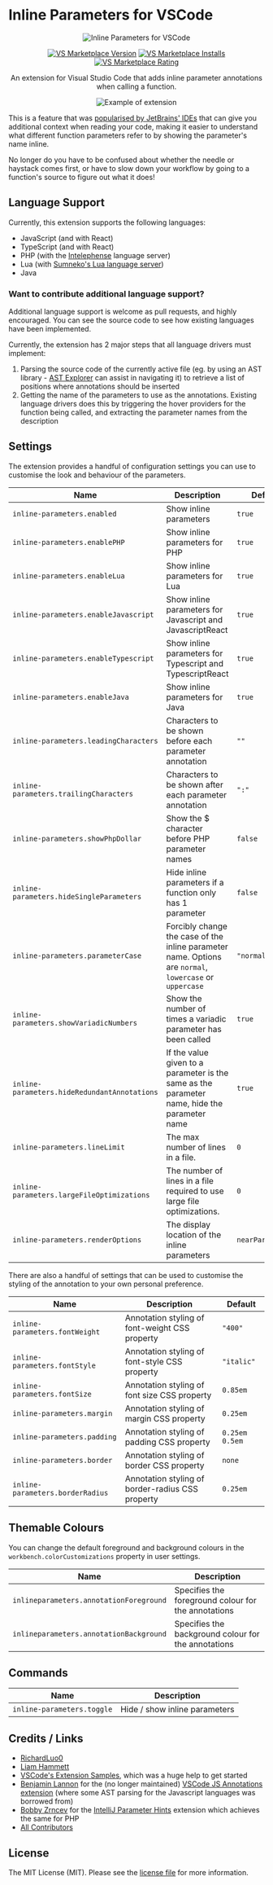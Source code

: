 # Inline Parameters for VSCode

<p align="center">
  <img src="https://raw.githubusercontent.com/imliam/vscode-inline-parameters/master/icon.png" alt="Inline Parameters for VSCode">
</p>

<p align="center">
  <a href="https://marketplace.visualstudio.com/items?itemName=RobertOstermann.inline-parameters-extended"><img src="https://vsmarketplacebadge.apphb.com/version-short/RobertOstermann.inline-parameters-extended.svg" alt="VS Marketplace Version"></a>
  <a href="https://marketplace.visualstudio.com/items?itemName=RobertOstermann.inline-parameters-extended"><img src="https://vsmarketplacebadge.apphb.com/installs-short/RobertOstermann.inline-parameters-extended.svg" alt="VS Marketplace Installs"></a>
  <a href="https://marketplace.visualstudio.com/items?itemName=RobertOstermann.inline-parameters-extended"><img src="https://vsmarketplacebadge.apphb.com/rating-short/RobertOstermann.inline-parameters-extended.svg" alt="VS Marketplace Rating"></a>
</p>
  
<p align="center">
An extension for Visual Studio Code that adds inline parameter annotations when calling a function.
</p>

<p align="center">
  <img src="https://raw.githubusercontent.com/imliam/vscode-inline-parameters/master/example.gif" alt="Example of extension">
</p>

This is a feature that was [popularised by JetBrains' IDEs](https://blog.jetbrains.com/phpstorm/2017/03/new-in-phpstorm-2017-1-parameter-hints/) that can give you additional context when reading your code, making it easier to understand what different function parameters refer to by showing the parameter's name inline.

No longer do you have to be confused about whether the needle or haystack comes first, or have to slow down your workflow by going to a function's source to figure out what it does!

## Language Support

Currently, this extension supports the following languages:

- JavaScript (and with React)
- TypeScript (and with React)
- PHP (with the [Intelephense](https://marketplace.visualstudio.com/items?itemName=bmewburn.vscode-intelephense-client) language server)
- Lua (with [Sumneko's Lua language server](https://marketplace.visualstudio.com/items?itemName=sumneko.lua))
- Java

### Want to contribute additional language support?

Additional language support is welcome as pull requests, and highly encouraged. You can see the source code to see how existing languages have been implemented.

Currently, the extension has 2 major steps that all language drivers must implement:

1. Parsing the source code of the currently active file (eg. by using an AST library - [AST Explorer](https://astexplorer.net/) can assist in navigating it) to retrieve a list of positions where annotations should be inserted
2. Getting the name of the parameters to use as the annotations. Existing language drivers does this by triggering the hover providers for the function being called, and extracting the parameter names from the description

## Settings

The extension provides a handful of configuration settings you can use to customise the look and behaviour of the parameters.

| Name                                         | Description                                                                                             | Default          |
| -------------------------------------------- | ------------------------------------------------------------------------------------------------------- | ---------------- |
| `inline-parameters.enabled`                  | Show inline parameters                                                                                  | `true`           |
| `inline-parameters.enablePHP`                | Show inline parameters for PHP                                                                          | `true`           |
| `inline-parameters.enableLua`                | Show inline parameters for Lua                                                                          | `true`           |
| `inline-parameters.enableJavascript`         | Show inline parameters for Javascript and JavascriptReact                                               | `true`           |
| `inline-parameters.enableTypescript`         | Show inline parameters for Typescript and TypescriptReact                                               | `true`           |
| `inline-parameters.enableJava`               | Show inline parameters for Java                                                                         | `true`           |
| `inline-parameters.leadingCharacters`        | Characters to be shown before each parameter annotation                                                 | `""`             |
| `inline-parameters.trailingCharacters`       | Characters to be shown after each parameter annotation                                                  | `":"`            |
| `inline-parameters.showPhpDollar`            | Show the $ character before PHP parameter names                                                         | `false`          |
| `inline-parameters.hideSingleParameters`     | Hide inline parameters if a function only has 1 parameter                                               | `false`          |
| `inline-parameters.parameterCase`            | Forcibly change the case of the inline parameter name. Options are `normal`, `lowercase` or `uppercase` | `"normal"`       |
| `inline-parameters.showVariadicNumbers`      | Show the number of times a variadic parameter has been called                                           | `true`           |
| `inline-parameters.hideRedundantAnnotations` | If the value given to a parameter is the same as the parameter name, hide the parameter name            | `true`           |
| `inline-parameters.lineLimit`                | The max number of lines in a file.                                                                      | `0`              |
| `inline-parameters.largeFileOptimizations`   | The number of lines in a file required to use large file optimizations.                                 | `0`              |
| `inline-parameters.renderOptions`            | The display location of the inline parameters                                                           | `nearParatheses` |

There are also a handful of settings that can be used to customise the styling of the annotation to your own personal preference.

| Name                             | Description                                      | Default        |
| -------------------------------- | ------------------------------------------------ | -------------- |
| `inline-parameters.fontWeight`   | Annotation styling of font-weight CSS property   | `"400"`        |
| `inline-parameters.fontStyle`    | Annotation styling of font-style CSS property    | `"italic"`     |
| `inline-parameters.fontSize`     | Annotation styling of font size CSS property     | `0.85em`       |
| `inline-parameters.margin`       | Annotation styling of margin CSS property        | `0.25em`       |
| `inline-parameters.padding`      | Annotation styling of padding CSS property       | `0.25em 0.5em` |
| `inline-parameters.border`       | Annotation styling of border CSS property        | `none`         |
| `inline-parameters.borderRadius` | Annotation styling of border-radius CSS property | `0.25em`       |

## Themable Colours

You can change the default foreground and background colours in the `workbench.colorCustomizations` property in user settings.

| Name                                    | Description                                         |
| --------------------------------------- | --------------------------------------------------- |
| `inlineparameters.annotationForeground` | Specifies the foreground colour for the annotations |
| `inlineparameters.annotationBackground` | Specifies the background colour for the annotations |

## Commands

| Name                       | Description                   |
| -------------------------- | ----------------------------- |
| `inline-parameters.toggle` | Hide / show inline parameters |

## Credits / Links

- [RichardLuo0](https://github.com/RichardLuo0)
- [Liam Hammett](https://github.com/imliam)
- [VSCode's Extension Samples](https://github.com/microsoft/vscode-extension-samples/tree/master/decorator-sample), which was a huge help to get started
- [Benjamin Lannon](https://github.com/lannonbr) for the (no longer maintained) [VSCode JS Annotations extension](https://github.com/lannonbr/vscode-js-annotations) (where some AST parsing for the Javascript languages was borrowed from)
- [Bobby Zrncev](https://github.com/bzrncev) for the [IntelliJ Parameter Hints](https://github.com/bzrncev/intellij-parameter-hints) extension which achieves the same for PHP
- [All Contributors](../../contributors)

## License

The MIT License (MIT). Please see the [license file](LICENSE.md) for more information.
